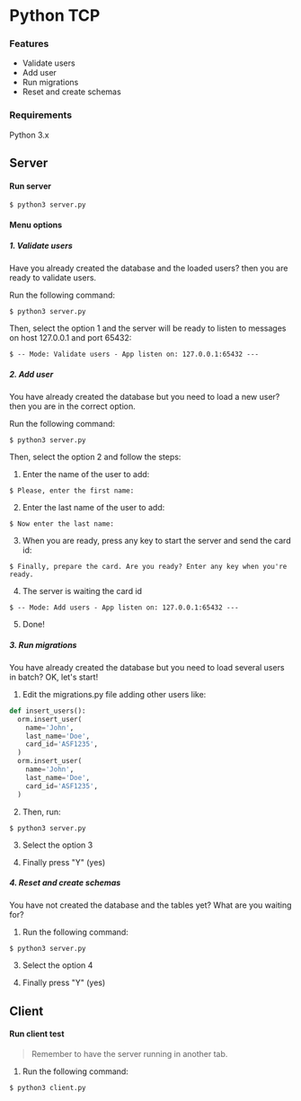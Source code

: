 # Python TCP

### Features

- Validate users
- Add user
- Run migrations
- Reset and create schemas

### Requirements

Python 3.x


## Server

#### Run server

`$ python3 server.py`


#### Menu options

##### 1. Validate users

Have you already created the database and the loaded users? then you are ready to validate users.

Run the following command:

`$ python3 server.py`

Then, select the option 1 and the server will be ready to listen to messages on host 127.0.0.1 and port 65432:

`$ -- Mode: Validate users - App listen on: 127.0.0.1:65432 ---`

##### 2. Add user

You have already created the database but you need to load a new user? then you are in the correct option.

Run the following command:

`$ python3 server.py`

Then, select the option 2 and follow the steps:

1. Enter the name of the user to add:

`$ Please, enter the first name:`

2. Enter the last name of the user to add:

`$ Now enter the last name:`

3. When you are ready, press any key to start the server and send the card id:

`$ Finally, prepare the card. Are you ready? Enter any key when you're ready.`

4. The server is waiting the card id

`$ -- Mode: Add users - App listen on: 127.0.0.1:65432 ---`

5. Done!

##### 3. Run migrations

You have already created the database but you need to load several users in batch? OK, let's start!

1. Edit the migrations.py file adding other users like:

```python
def insert_users():
  orm.insert_user(
    name='John',
    last_name='Doe',
    card_id='ASF1235',
  )
  orm.insert_user(
    name='John',
    last_name='Doe',
    card_id='ASF1235',
  )

```

2. Then, run:

`$ python3 server.py`

3. Select the option 3

3. Finally press "Y" (yes)

##### 4. Reset and create schemas

You have not created the database and the tables yet?  What are you waiting for?

1. Run the following command:

`$ python3 server.py`

3. Select the option 4

3. Finally press "Y" (yes)


## Client

#### Run client test

> Remember to have the server running in another tab.

1. Run the following command:

`$ python3 client.py`
